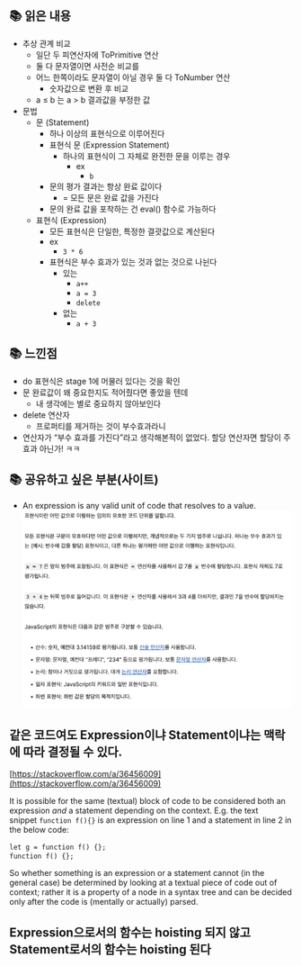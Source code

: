 ## 📚 읽은 내용
- 추상 관계 비교
    - 일단 두 피연산자에 ToPrimitive 연산
    - 둘 다 문자열이면 사전순 비교를
    - 어느 한쪽이라도 문자열이 아닐 경우 둘 다 ToNumber 연산
        - 숫자값으로 변환 후 비교
    - a ≤ b 는 a > b 결과값을 부정한 값
- 문법
    - 문 (Statement)
        - 하나 이상의 표현식으로 이루어진다
        - 표현식 문 (Expression Statement)
            - 하나의 표현식이 그 자체로 완전한 문을 이루는 경우
                - ex
                    - `b`
        - 문의 평가 결과는 항상 완료 값이다
            - = 모든 문은 완료 값을 가진다
        - 문의 완료 값을 포착하는 건 eval() 함수로 가능하다
    - 표현식 (Expression)
        - 모든 표현식은 단일한, 특정한 결괏값으로 계산된다
        - ex
            - `3 * 6`
        - 표현식은 부수 효과가 있는 것과 없는 것으로 나뉜다
            - 있는
                - `a++`
                - `a = 3`
                - `delete`
            - 없는
                - `a + 3`
## 📚 느낀점
- do 표현식은 stage 1에 머물러 있다는 것을 확인
- 문 완료값이 왜 중요한지도 적어줬다면 좋았을 텐데
    - 내 생각에는 별로 중요하지 않아보인다
- delete 연산자
    - 프로퍼티를 제거하는 것이 부수효과라니
- 연산자가 “부수 효과를 가진다”라고 생각해본적이 없었다. 할당 연산자면 할당이 주 효과 아닌가! ㅋㅋ

## 📚 공유하고 싶은 부분(사이트)
- An expression is any valid unit of code that resolves to a value.
![img.png](jimmy/img.png)

## 같은 코드여도 Expression이냐 Statement이냐는 맥락에 따라 결정될 수 있다.

[https://stackoverflow.com/a/36456009](https://stackoverflow.com/a/36456009)

It is possible for the same (textual) block of code to be considered both an expression *and* a statement depending on the context. E.g. the text snippet `function f(){}` is an expression on line 1 and a statement in line 2 in the below code:

```
let g = function f() {};
function f() {};

```

So whether something is an expression or a statement cannot (in the general case) be determined by looking at a textual piece of code out of context; rather it is a property of a node in a syntax tree and can be decided only after the code is (mentally or actually) parsed.

## Expression으로서의 함수는 hoisting 되지 않고 Statement로서의 함수는 hoisting 된다
